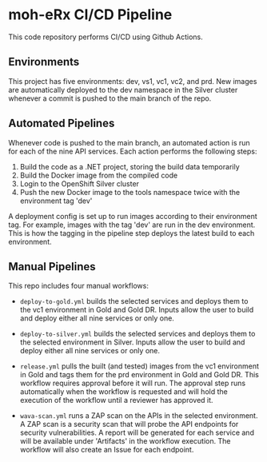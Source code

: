 # moh-eRx CI/CD Pipeline

This code repository performs CI/CD using Github Actions.

## Environments

This project has five environments: dev, vs1, vc1, vc2, and prd. New images are automatically deployed to the dev namespace in the Silver cluster whenever a commit is pushed to the main branch of the repo.

## Automated Pipelines

Whenever code is pushed to the main branch, an automated action is run for each of the nine API services. Each action performs the following steps:

1. Build the code as a .NET project, storing the build data temporarily
2. Build the Docker image from the compiled code
3. Login to the OpenShift Silver cluster
4. Push the new Docker image to the tools namespace twice with the environment tag 'dev'

A deployment config is set up to run images according to their environment tag. For example, images with the tag 'dev' are run in the dev environment. This is how the tagging in the pipeline step deploys the latest build to each environment.

## Manual Pipelines

This repo includes four manual workflows:

- `deploy-to-gold.yml` builds the selected services and deploys them to the vc1 environment in Gold and Gold DR. Inputs allow the user to build and deploy either all nine services or only one.

- `deploy-to-silver.yml` builds the selected services and deploys them to the selected environment in Silver. Inputs allow the user to build and deploy either all nine services or only one.

- `release.yml` pulls the built (and tested) images from the vc1 environment in Gold and tags them for the prd environment in Gold and Gold DR. This workflow requires approval before it will run. The approval step runs automatically when the workflow is requested and will hold the execution of the workflow until a reviewer has approved it.

- `wava-scan.yml` runs a ZAP scan on the APIs in the selected environment. A ZAP scan is a security scan that will probe the API endpoints for security vulnerabilities. A report will be generated for each service and will be available under 'Artifacts' in the workflow execution. The workflow will also create an Issue for each endpoint.
